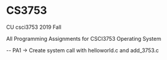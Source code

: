 # CS3753
CU csci3753 2019 Fall
 
All Programming Assignments for CSCI3753 Operating System

-- PA1 -> Create system call with helloworld.c and add_3753.c
